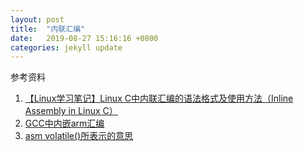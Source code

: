 ```yaml
---
layout: post
title:  "内联汇编"
date:   2019-08-27 15:16:16 +0800
categories: jekyll update
---
```




参考资料

1. [【Linux学习笔记】Linux C中内联汇编的语法格式及使用方法（Inline Assembly in Linux C）](https://blog.csdn.net/slvher/article/details/8864996)
2. [GCC中内嵌arm汇编](https://blog.csdn.net/groundhappy/article/details/52451744)
3. [asm volatile()所表示的意思](https://blog.csdn.net/pointfish/article/details/6529717)
